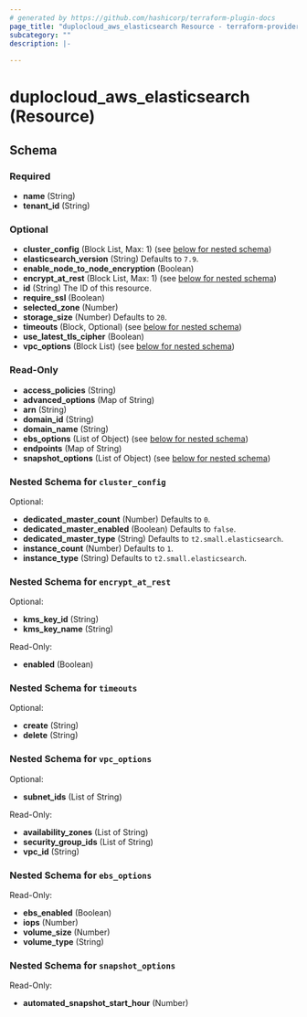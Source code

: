 ```yaml
---
# generated by https://github.com/hashicorp/terraform-plugin-docs
page_title: "duplocloud_aws_elasticsearch Resource - terraform-provider-duplocloud"
subcategory: ""
description: |-
  
---
```


# duplocloud_aws_elasticsearch (Resource)





<!-- schema generated by tfplugindocs -->
## Schema

### Required

- **name** (String)
- **tenant_id** (String)

### Optional

- **cluster_config** (Block List, Max: 1) (see [below for nested schema](#nestedblock--cluster_config))
- **elasticsearch_version** (String) Defaults to `7.9`.
- **enable_node_to_node_encryption** (Boolean)
- **encrypt_at_rest** (Block List, Max: 1) (see [below for nested schema](#nestedblock--encrypt_at_rest))
- **id** (String) The ID of this resource.
- **require_ssl** (Boolean)
- **selected_zone** (Number)
- **storage_size** (Number) Defaults to `20`.
- **timeouts** (Block, Optional) (see [below for nested schema](#nestedblock--timeouts))
- **use_latest_tls_cipher** (Boolean)
- **vpc_options** (Block List) (see [below for nested schema](#nestedblock--vpc_options))

### Read-Only

- **access_policies** (String)
- **advanced_options** (Map of String)
- **arn** (String)
- **domain_id** (String)
- **domain_name** (String)
- **ebs_options** (List of Object) (see [below for nested schema](#nestedatt--ebs_options))
- **endpoints** (Map of String)
- **snapshot_options** (List of Object) (see [below for nested schema](#nestedatt--snapshot_options))

<a id="nestedblock--cluster_config"></a>
### Nested Schema for `cluster_config`

Optional:

- **dedicated_master_count** (Number) Defaults to `0`.
- **dedicated_master_enabled** (Boolean) Defaults to `false`.
- **dedicated_master_type** (String) Defaults to `t2.small.elasticsearch`.
- **instance_count** (Number) Defaults to `1`.
- **instance_type** (String) Defaults to `t2.small.elasticsearch`.


<a id="nestedblock--encrypt_at_rest"></a>
### Nested Schema for `encrypt_at_rest`

Optional:

- **kms_key_id** (String)
- **kms_key_name** (String)

Read-Only:

- **enabled** (Boolean)


<a id="nestedblock--timeouts"></a>
### Nested Schema for `timeouts`

Optional:

- **create** (String)
- **delete** (String)


<a id="nestedblock--vpc_options"></a>
### Nested Schema for `vpc_options`

Optional:

- **subnet_ids** (List of String)

Read-Only:

- **availability_zones** (List of String)
- **security_group_ids** (List of String)
- **vpc_id** (String)


<a id="nestedatt--ebs_options"></a>
### Nested Schema for `ebs_options`

Read-Only:

- **ebs_enabled** (Boolean)
- **iops** (Number)
- **volume_size** (Number)
- **volume_type** (String)


<a id="nestedatt--snapshot_options"></a>
### Nested Schema for `snapshot_options`

Read-Only:

- **automated_snapshot_start_hour** (Number)


